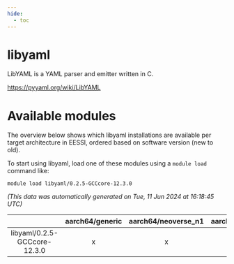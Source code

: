 ```yaml
---
hide:
  - toc
---
```


libyaml
=======


LibYAML is a YAML parser and emitter written in C.

https://pyyaml.org/wiki/LibYAML
# Available modules


The overview below shows which libyaml installations are available per target architecture in EESSI, ordered based on software version (new to old).

To start using libyaml, load one of these modules using a `module load` command like:

```shell
module load libyaml/0.2.5-GCCcore-12.3.0
```

*(This data was automatically generated on Tue, 11 Jun 2024 at 16:18:45 UTC)*  

| |aarch64/generic|aarch64/neoverse_n1|aarch64/neoverse_v1|x86_64/generic|x86_64/amd/zen2|x86_64/amd/zen3|x86_64/intel/haswell|x86_64/intel/skylake_avx512|
| :---: | :---: | :---: | :---: | :---: | :---: | :---: | :---: | :---: |
|libyaml/0.2.5-GCCcore-12.3.0|x|x|x|x|x|x|x|x|
